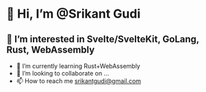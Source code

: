 # 👋 Hi, I’m @Srikant Gudi
## 👀 I’m interested in Svelte/SvelteKit, GoLang, Rust, WebAssembly
- 🌱 I’m currently learning Rust+WebAssembly
- 💞️ I’m looking to collaborate on ...
- 📫 How to reach me srikantgudi@gmail.com

<!---
srikantgudi/srikantgudi is a ✨ special ✨ repository because its `README.md` (this file) appears on your GitHub profile.
You can click the Preview link to take a look at your changes.
--->
